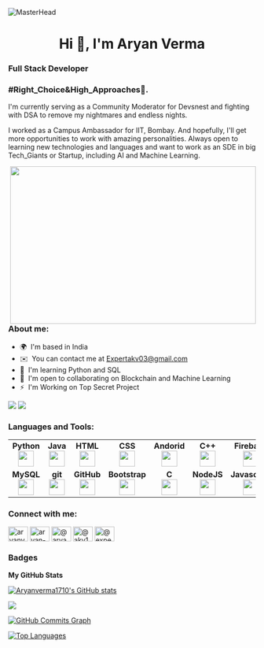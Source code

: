 ![MasterHead](https://3.bp.blogspot.com/-dB6ndKqIAuI/XdWeOASO5AI/AAAAAAAANZA/MSbT9mh6bukxkI-tqnu_GARIZZV5WNVhQCLcBGAsYHQ/s1600/image1.gif)


<h1 align="center">Hi 👋, I'm Aryan Verma </h1>

<h3 align="left">Full Stack Developer</h3>

<h3 style="margin-top=70px">#Right_Choice&High_Approaches🤝.</h3>

I'm currently serving as a Community Moderator for Devsnest and fighting with DSA to remove my nightmares and endless nights. 

I worked as a Campus Ambassador for IIT, Bombay. And hopefully, I'll get more opportunities to work with amazing personalities. Always open to learning new technologies and languages and want to work as an SDE in big Tech\_Giants or Startup, including AI and Machine Learning.

<img height=320px width=500px align = "right" src="https://miro.medium.com/max/1360/1*IRGHmiGsa16stedQvIaZfw.gif"/> 

<h3 align="left"> About me: </h3>

* 🌍  I'm based in India
* ✉️  You can contact me at [Expertakv03@gmail.com](mailto:Expertakv03@gmail.com)
* 🧠  I'm learning Python and SQL
* 🤝  I'm open to collaborating on Blockchain and Machine Learning
* ⚡  I'm Working on Top Secret Project

<a href="https://www.github.com/Aryanverma1710" target="_blank" rel="noreferrer"><img
src="https://img.shields.io/github/followers/Aryanverma1710?logo=github&style=for-the-badge&color=f97316&labelColor=27272a" /></a>
<a href = "https://www.github.com/Aryanverma1710" target="_blank" rel="noreferrer"><img src = "https://img.shields.io/github/forks/:user/:repo?label=Fork"/></a>

<h3 align="left"> Languages and Tools:</h3>

<table width="320px">
    <tbody>
        <tr valign="top">
            <td width="80px" align="center">
            <span><strong>Python</strong></span><br>
            <img height="32px" src="https://cdn.jsdelivr.net/gh/devicons/devicon/icons/python/python-original.svg">
            </td>
            <td width="80px" align="center">
            <span><strong>Java</strong></span><br>
            <img height="32" src="https://cdn.jsdelivr.net/gh/devicons/devicon/icons/java/java-original.svg">
            </td>
            <td width="80px" align="center">
            <span><strong>HTML</strong></span><br>
            <img height="32" src="https://cdn.jsdelivr.net/gh/devicons/devicon/icons/html5/html5-original.svg">
            </td>
            <td width="80px" align="center">
            <span><strong>CSS</strong></span><br>
            <img height="32px" src="https://cdn.jsdelivr.net/gh/devicons/devicon/icons/css3/css3-original.svg">
            </td>
            <td width="80px" align="center">
            <span><strong>Andorid</strong></span><br>
            <img height="32px" src="https://cdn.jsdelivr.net/gh/devicons/devicon/icons/android/android-original.svg">
            </td>
            <td width="80px" align="center">
            <span><strong>C++</strong></span><br>
            <img height="32px" src="https://cdn.jsdelivr.net/gh/devicons/devicon/icons/cplusplus/cplusplus-original.svg">
            </td>
            <td width="80px" align="center">
            <span><strong>Firebase</strong></span><br>
            <img height="32px" src="https://cdn.jsdelivr.net/gh/devicons/devicon/icons/firebase/firebase-plain.svg">
            </td>
        </tr>
        <tr valign="top">
            <td width="80px" align="center">
            <span><strong>MySQL</strong></span><br>
            <img height="32px" src="https://cdn.jsdelivr.net/gh/devicons/devicon/icons/mysql/mysql-original.svg">
            </td>
            <td width="80px" align="center">
            <span><strong>git</strong></span><br>
            <img height="32px" src="https://cdn.jsdelivr.net/gh/devicons/devicon/icons/git/git-plain.svg">
            </td>
            <td width="80px" align="center">
            <span><strong>GitHub</strong></span><br>
            <img height="32px" src="https://cdn.jsdelivr.net/gh/devicons/devicon/icons/github/github-original.svg">
            <td width="80px" align="center">
            <span><strong>Bootstrap</strong></span><br>
            <img height="32px" src="https://cdn.jsdelivr.net/gh/devicons/devicon/icons/bootstrap/bootstrap-original.svg">
            </td>
            <td width="80px" align="center">
            <span><strong>C</strong></span><br>
            <img height="32px" src="https://cdn.jsdelivr.net/gh/devicons/devicon/icons/c/c-original.svg">
            </td>
            <td width="80px" align="center">
            <span><strong>NodeJS</strong></span><br>
            <img height="32px" src="https://cdn.jsdelivr.net/gh/devicons/devicon/icons/nodejs/nodejs-original-wordmark.svg">
            </td>
            <td width="80px" align="center">
            <span><strong>Javascript</strong></span><br>
            <img height="32px" src="https://cdn.jsdelivr.net/gh/devicons/devicon/icons/javascript/javascript-plain.svg">
            </td>
        </tr>
    </tbody>
</table>




<h3 align="left">Connect with me:</h3>

<p align="left">
<a href="https://dev.to/aryanverma1710" target="blank"><img align="center" src="https://raw.githubusercontent.com/rahuldkjain/github-profile-readme-generator/master/src/images/icons/Social/devto.svg" alt="aryanverma1710" height="30" width="40" /></a>
<a href="https://linkedin.com/in/aryan-verma1710" target="blank"><img align="center" src="https://raw.githubusercontent.com/rahuldkjain/github-profile-readme-generator/master/src/images/icons/Social/linked-in-alt.svg" alt="aryan-verma1710" height="30" width="40" /></a>
<a href="https://stackoverflow.com/users/@aryan-verma" target="blank"><img align="center" src="https://raw.githubusercontent.com/rahuldkjain/github-profile-readme-generator/master/src/images/icons/Social/stack-overflow.svg" alt="@aryan-verma" height="30" width="40" /></a>
<a href="https://hashnode.com/@akv1710" target="blank"><img align="center" src="https://raw.githubusercontent.com/rahuldkjain/github-profile-readme-generator/master/src/images/icons/Social/hashnode.svg" alt="@akv1710" height="30" width="40" /></a>
<a href="https://medium.com/@expertakv03" target="blank"><img align="center" src="https://raw.githubusercontent.com/rahuldkjain/github-profile-readme-generator/master/src/images/icons/Social/medium.svg" alt="@expertakv03" height="30" width="40" /></a>
</p>

### Badges

<b>My GitHub Stats</b>

<a href="http://www.github.com/Aryanverma1710"><img src="https://github-readme-stats.vercel.app/api?username=Aryanverma1710&show_icons=true&hide=&count_private=true&title_color=3382ed&text_color=ffffff&icon_color=f97316&bg_color=27272a&hide_border=true&show_icons=true" alt="Aryanverma1710's GitHub stats" /></a>

<a href="http://www.github.com/Aryanverma1710"><img src="https://github-readme-streak-stats.herokuapp.com/?user=Aryanverma1710&stroke=ffffff&background=27272a&ring=3382ed&fire=3382ed&currStreakNum=ffffff&currStreakLabel=3382ed&sideNums=ffffff&sideLabels=ffffff&dates=ffffff&hide_border=true" /></a>

<a href="http://www.github.com/Aryanverma1710"><img src="https://activity-graph.herokuapp.com/graph?username=Aryanverma1710&bg_color=27272a&color=ffffff&line=f97316&point=ffffff&area_color=27272a&area=true&hide_border=true&custom_title=GitHub%20Commits%20Graph" alt="GitHub Commits Graph" /></a>

<a href="https://github.com/Aryanverma1710" align="left"><img src="https://github-readme-stats.vercel.app/api/top-langs/?username=Aryanverma1710&langs_count=10&title_color=3382ed&text_color=ffffff&icon_color=f97316&bg_color=27272a&hide_border=true&locale=en&custom_title=Top%20%Languages" alt="Top Languages" /></a>
